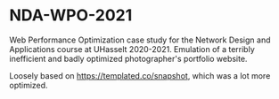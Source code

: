 # NDA-WPO-2021
Web Performance Optimization case study for the Network Design and Applications course at UHasselt 2020-2021.
Emulation of a terribly inefficient and badly optimized photographer's portfolio website. 

Loosely based on https://templated.co/snapshot, which was a lot more optimized. 
